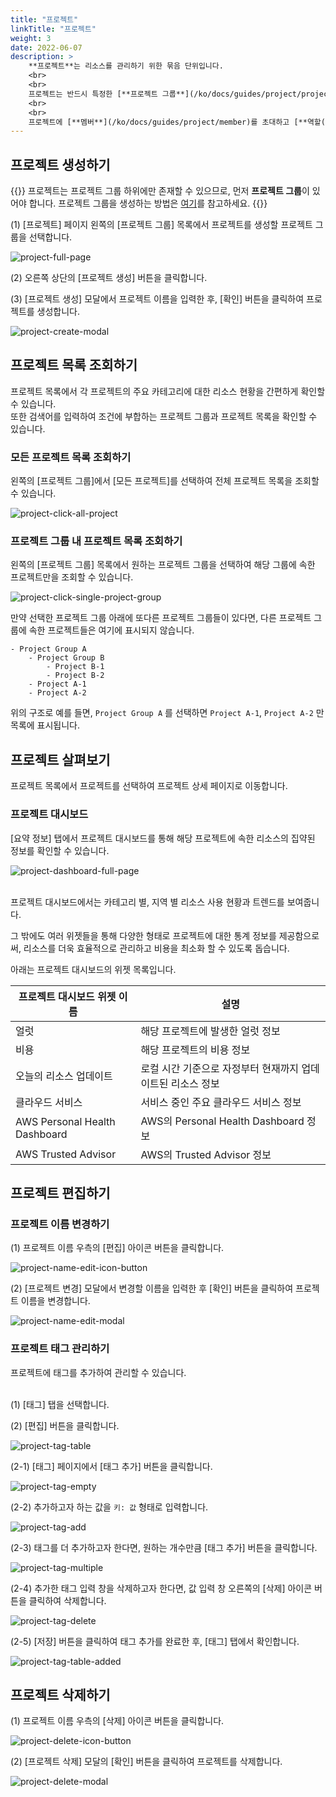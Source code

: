 ```yaml
---
title: "프로젝트"
linkTitle: "프로젝트"
weight: 3
date: 2022-06-07
description: >
    **프로젝트**는 리소스를 관리하기 위한 묶음 단위입니다.
    <br>
    <br>
    프로젝트는 반드시 특정한 [**프로젝트 그룹**](/ko/docs/guides/project/project-group)에 속해야 하며, 프로젝트 아래에는 더 이상의 계층이 존재할 수 없습니다.
    <br>
    <br>
    프로젝트에 [**멤버**](/ko/docs/guides/project/member)를 초대하고 [**역할(Role)**](/ko/docs/guides/administration/iam-role)을 부여할 수 있으며, 부여된 역할(Role)에 따라 프로젝트 리소스에 대한 접근 권한이 달라집니다.
---
```


## 프로젝트 생성하기

{{<alert>}}
프로젝트는 프로젝트 그룹 하위에만 존재할 수 있으므로, 먼저 **프로젝트 그룹**이 있어야 합니다.
프로젝트 그룹을 생성하는 방법은 [여기]((/ko/docs/guides/project/project-group/#프로젝트-그룹-생성하기))를 참고하세요.
{{</alert>}}

(1) [프로젝트] 페이지 왼쪽의 [프로젝트 그룹] 목록에서 프로젝트를 생성할 프로젝트 그룹을 선택합니다.

![project-full-page](/ko/docs/guides/project/project-img/project-full-page.png)

(2) 오른쪽 상단의 [프로젝트 생성] 버튼을 클릭합니다.

(3) [프로젝트 생성] 모달에서 프로젝트 이름을 입력한 후, [확인] 버튼을 클릭하여 프로젝트를 생성합니다.

![project-create-modal](/ko/docs/guides/project/project-img/project-create-modal.png)

## 프로젝트 목록 조회하기

프로젝트 목록에서 각 프로젝트의 주요 카테고리에 대한 리소스 현황을 간편하게 확인할 수 있습니다.
<br>
또한 검색어를 입력하여 조건에 부합하는 프로젝트 그룹과 프로젝트 목록을 확인할 수 있습니다.

### 모든 프로젝트 목록 조회하기

왼쪽의 [프로젝트 그룹]에서 [모든 프로젝트]를 선택하여 전체 프로젝트 목록을 조회할 수 있습니다.

![project-click-all-project](/ko/docs/guides/project/project-img/project-click-all-project.png)

### 프로젝트 그룹 내 프로젝트 목록 조회하기

왼쪽의 [프로젝트 그룹] 목록에서 원하는 프로젝트 그룹을 선택하여 해당 그룹에 속한 프로젝트만을 조회할 수 있습니다.

![project-click-single-project-group](/ko/docs/guides/project/project-img/project-click-single-project-group.png)

만약 선택한 프로젝트 그룹 아래에 또다른 프로젝트 그룹들이 있다면, 다른 프로젝트 그룹에 속한 프로젝트들은 여기에 표시되지 않습니다.

```
- Project Group A
    - Project Group B
        - Project B-1
        - Project B-2
    - Project A-1
    - Project A-2
```

위의 구조로 예를 들면, `Project Group A` 를 선택하면 `Project A-1`, `Project A-2` 만 목록에 표시됩니다.

## 프로젝트 살펴보기

프로젝트 목록에서 프로젝트를 선택하여 프로젝트 상세 페이지로 이동합니다.

### 프로젝트 대시보드

[요약 정보] 탭에서 프로젝트 대시보드를 통해 해당 프로젝트에 속한 리소스의 집약된 정보를 확인할 수 있습니다.

![project-dashboard-full-page](/ko/docs/guides/project/project-img/project-dashboard-full-page.png)

<br>
프로젝트 대시보드에서는 카테고리 별, 지역 별 리소스 사용 현황과 트렌드를 보여줍니다.

그 밖에도 여러 위젯들을 통해 다양한 형태로 프로젝트에 대한 통계 정보를 제공함으로써, 리소스를 더욱 효율적으로 관리하고 비용을 최소화 할 수 있도록 돕습니다.

아래는 프로젝트 대시보드의 위젯 목록입니다.

| 프로젝트 대시보드 위젯 이름 | 설명 |
| -- | -- |
| 얼럿 | 해당 프로젝트에 발생한 얼럿 정보 |
| 비용 | 해당 프로젝트의 비용 정보 |
| 오늘의 리소스 업데이트 | 로컬 시간 기준으로 자정부터 현재까지 업데이트된 리소스 정보 |
| 클라우드 서비스 | 서비스 중인 주요 클라우드 서비스 정보 |
| AWS Personal Health Dashboard | AWS의 Personal Health Dashboard 정보 |
| AWS Trusted Advisor | AWS의 Trusted Advisor 정보 |

## 프로젝트 편집하기

### 프로젝트 이름 변경하기

(1) 프로젝트 이름 우측의 [편집] 아이콘 버튼을 클릭합니다.

![project-name-edit-icon-button](/ko/docs/guides/project/project-img/project-name-edit-icon-button.png)

(2) [프로젝트 변경] 모달에서 변경할 이름을 입력한 후 [확인] 버튼을 클릭하여 프로젝트 이름을 변경합니다.

![project-name-edit-modal](/ko/docs/guides/project/project-img/project-name-edit-modal.png)

### 프로젝트 태그 관리하기

프로젝트에 태그를 추가하여 관리할 수 있습니다.
<br>
<br>

(1) [태그] 탭을 선택합니다.

(2) [편집] 버튼을 클릭합니다.

![project-tag-table](/ko/docs/guides/project/project-img/project-tag-table.png)

(2-1) [태그] 페이지에서 [태그 추가] 버튼을 클릭합니다.

![project-tag-empty](/ko/docs/guides/project/project-img/project-tag-empty.png)

(2-2) 추가하고자 하는 값을 `키: 값` 형태로 입력합니다.

![project-tag-add](/ko/docs/guides/project/project-img/project-tag-add.png)

(2-3) 태그를 더 추가하고자 한다면, 원하는 개수만큼 [태그 추가] 버튼을 클릭합니다.

![project-tag-multiple](/ko/docs/guides/project/project-img/project-tag-multiple.png)

(2-4) 추가한 태그 입력 창을 삭제하고자 한다면, 값 입력 창 오른쪽의 [삭제] 아이콘 버튼을 클릭하여 삭제합니다.

![project-tag-delete](/ko/docs/guides/project/project-img/project-tag-delete.png)

(2-5) [저장] 버튼을 클릭하여 태그 추가를 완료한 후, [태그] 탭에서 확인합니다.

![project-tag-table-added](/ko/docs/guides/project/project-img/project-tag-table-added.png)

## 프로젝트 삭제하기

(1) 프로젝트 이름 우측의 [삭제] 아이콘 버튼을 클릭합니다.

![project-delete-icon-button](/ko/docs/guides/project/project-img/project-delete-icon-button.png)

(2) [프로젝트 삭제] 모달의 [확인] 버튼을 클릭하여 프로젝트를 삭제합니다.

![project-delete-modal](/ko/docs/guides/project/project-img/project-delete-modal.png)
